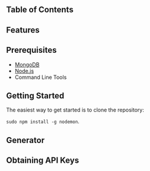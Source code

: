 

Table of Contents
-----------------


Features
--------



Prerequisites
-------------

- [MongoDB](http://www.mongodb.org/downloads)
- [Node.js](http://nodejs.org)
- Command Line Tools

Getting Started
---------------

The easiest way to get started is to clone the repository:


`sudo npm install -g nodemon`.

Generator
---------


Obtaining API Keys
------------------


